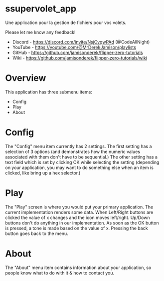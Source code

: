 # ssupervolet_app
Une application pour la gestion de fichiers pour vos volets.

Please let me know any feedback! 
- Discord - https://discord.com/invite/NsjCvqwPAd  (@CodeAllNight)
- YouTube - https://youtube.com/@MrDerekJamison/playlists
- GitHub - https://github.com/jamisonderek/flipper-zero-tutorials
- Wiki - https://github.com/jamisonderek/flipper-zero-tutorials/wiki

# Overview
This application has three submenu items:
* Config
* Play
* About

# Config
The "Config" menu item currently has 2 settings.  The first setting has a selection of 3 options (and demonstrates how the numeric values associated with them don't have to be sequential.)  The other setting has a text field which is set by clicking OK while selecting the setting (depending on your application, you may want to do something else when an item is clicked, like bring up a hex selector.)

# Play
The "Play" screen is where you would put your primary application.  The current implementation renders some data.  When Left/Right buttons are clicked the value of x changes and the icon moves left/right.  Up/Down buttons don't do anything in our implementation.  As soon as the OK button is pressed, a tone is made based on the value of x.  Pressing the back button goes back to the menu.

# About
The "About" menu item contains information about your application, so people know what to do with it & how to contact you.

